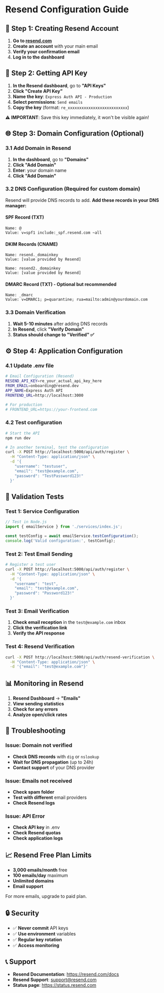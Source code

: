 # Resend Configuration Guide

## 🚀 Step 1: Creating Resend Account

1. **Go to [resend.com](https://resend.com)**
2. **Create an account** with your main email
3. **Verify your confirmation email**
4. **Log in to the dashboard**

## 🔑 Step 2: Getting API Key

1. **In the Resend dashboard**, go to **"API Keys"**
2. **Click "Create API Key"**
3. **Name the key**: `Express Auth API - Production`
4. **Select permissions**: `Send emails`
5. **Copy the key** (format: `re_xxxxxxxxxxxxxxxxxxxxxxxxxx`)

⚠️ **IMPORTANT**: Save this key immediately, it won't be visible again!

## 🌐 Step 3: Domain Configuration (Optional)

### 3.1 Add Domain in Resend

1. **In the dashboard**, go to **"Domains"**
2. **Click "Add Domain"**
3. **Enter**: your domain name
4. **Click "Add Domain"**

### 3.2 DNS Configuration (Required for custom domain)

Resend will provide DNS records to add. **Add these records in your DNS manager:**

#### SPF Record (TXT)

```
Name: @
Value: v=spf1 include:_spf.resend.com ~all
```

#### DKIM Records (CNAME)

```
Name: resend._domainkey
Value: [value provided by Resend]

Name: resend2._domainkey
Value: [value provided by Resend]
```

#### DMARC Record (TXT) - Optional but recommended

```
Name: _dmarc
Value: v=DMARC1; p=quarantine; rua=mailto:admin@yourdomain.com
```

### 3.3 Domain Verification

1. **Wait 5-10 minutes** after adding DNS records
2. **In Resend**, click **"Verify Domain"**
3. **Status should change to "Verified" ✅**

## ⚙️ Step 4: Application Configuration

### 4.1 Update .env file

```bash
# Email Configuration (Resend)
RESEND_API_KEY=re_your_actual_api_key_here
FROM_EMAIL=onboarding@resend.dev
APP_NAME=Express Auth API
FRONTEND_URL=http://localhost:3000

# For production
# FRONTEND_URL=https://your-frontend.com
```

### 4.2 Test configuration

```bash
# Start the API
npm run dev

# In another terminal, test the configuration
curl -X POST http://localhost:5000/api/auth/register \
  -H "Content-Type: application/json" \
  -d '{
    "username": "testuser",
    "email": "test@example.com",
    "password": "TestPassword123!"
  }'
```

## 🧪 Validation Tests

### Test 1: Service Configuration

```javascript
// Test in Node.js
import { emailService } from './services/index.js';

const testConfig = await emailService.testConfiguration();
console.log('Valid configuration:', testConfig);
```

### Test 2: Test Email Sending

```bash
# Register a test user
curl -X POST http://localhost:5000/api/auth/register \
  -H "Content-Type: application/json" \
  -d '{
    "username": "test",
    "email": "test@example.com",
    "password": "Password123!"
  }'
```

### Test 3: Email Verification

1. **Check email reception** in the `test@example.com` inbox
2. **Click the verification link**
3. **Verify the API response**

### Test 4: Resend Verification

```bash
curl -X POST http://localhost:5000/api/auth/resend-verification \
  -H "Content-Type: application/json" \
  -d '{"email": "test@example.com"}'
```

## 📊 Monitoring in Resend

1. **Resend Dashboard** → **"Emails"**
2. **View sending statistics**
3. **Check for any errors**
4. **Analyze open/click rates**

## 🚨 Troubleshooting

### Issue: Domain not verified

- **Check DNS records** with `dig` or `nslookup`
- **Wait for DNS propagation** (up to 24h)
- **Contact support** of your DNS provider

### Issue: Emails not received

- **Check spam folder**
- **Test with different** email providers
- **Check Resend logs**

### Issue: API Error

- **Check API key** in .env
- **Check Resend quotas**
- **Check application logs**

## 📈 Resend Free Plan Limits

- **3,000 emails/month** free
- **100 emails/day** maximum
- **Unlimited domains**
- **Email support**

For more emails, upgrade to paid plan.

## 🔒 Security

- ✅ **Never commit** API keys
- ✅ **Use environment** variables
- ✅ **Regular key rotation**
- ✅ **Access monitoring**

## 📞 Support

- **Resend Documentation**: https://resend.com/docs
- **Resend Support**: support@resend.com
- **Status page**: https://status.resend.com
